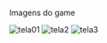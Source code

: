 Imagens do game

![tela01](https://github.com/LeiliFerreira/Jogo-Da-Cobrinha/assets/72282625/59311818-c9d1-4089-a0de-d3ea89b4a59f)
![tela2](https://github.com/LeiliFerreira/Jogo-Da-Cobrinha/assets/72282625/4aca682e-6907-4921-96ff-be3159c841a7)
![tela3](https://github.com/LeiliFerreira/Jogo-Da-Cobrinha/assets/72282625/a023a4e0-d502-4f1f-b4ed-83d56605b347)
